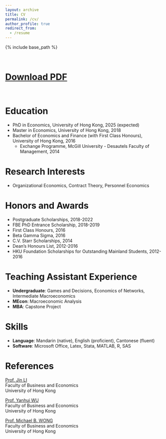 ```yaml
---
layout: archive
title: CV
permalink: /cv/
author_profile: true
redirect_from:
  - /resume
---
```


{% include base_path %}

<br>

[Download PDF](https://andrew-yc-zhang.github.io/files/CV.pdf)
======

<br>

Education
======
* PhD in Economics, University of Hong Kong, 2025 (expected)
* Master in Economics, University of Hong Kong, 2018
* Bachelor of Economics and Finance (with First Class Honours), University of Hong Kong, 2016
  * Exchange Programme, McGill University - Desautels Faculty of Management, 2014

Research Interests
======
* Organizational Economics, Contract Theory, Personnel Economics
  
Honors and Awards
======
* Postgraduate Scholarships, 2018-2022
* FBE PhD Entrance Scholarship, 2018-2019
* First Class Honours, 2016
* Beta Gamma Sigma, 2016
* C.V. Starr Scholarships, 2014
* Dean’s Honours List, 2012-2016
* HKU Foundation Scholarships for Outstanding Mainland Students, 2012-2016

Teaching Assistant Experience
======
* **Undergraduate**: Games and Decisions, Economics of Networks, Intermediate Macroeconomics
* **MEcon**: Macroeconomic Analysis
* **MBA**: Capstone Project
 
Skills
======
* **Language**: Mandarin (native), English (proficient), Cantonese (fluent)
* **Software**: Microsoft Office, Latex, Stata, MATLAB, R, SAS

References
======
[Prof. Jin LI](https://www.hkubs.hku.hk/people/jin-li) <br>
Faculty of Business and Economics <br>
University of Hong Kong <br>

[Prof. Yanhui WU](https://www.hkubs.hku.hk/people/yanhui-wu) <br>
Faculty of Business and Economics <br>
University of Hong Kong <br>

[Prof. Michael B. WONG](https://www.hkubs.hku.hk/people/michael-b-wong/) <br>
Faculty of Business and Economics <br>
University of Hong Kong
